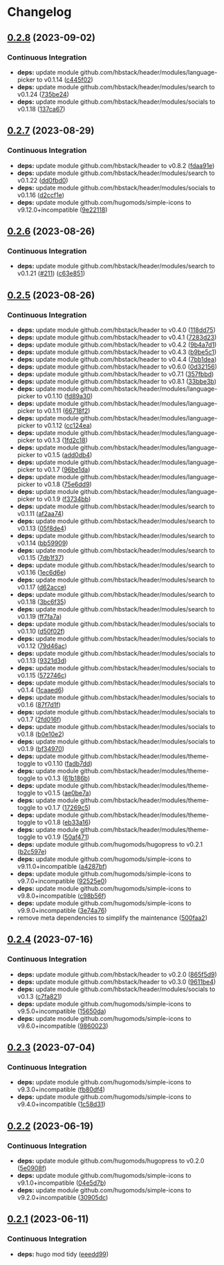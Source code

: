 # Changelog

## [0.2.8](https://github.com/hbstack/meta/compare/header/v0.2.7...header/v0.2.8) (2023-09-02)


### Continuous Integration

* **deps:** update module github.com/hbstack/header/modules/language-picker to v0.1.14 ([c445f02](https://github.com/hbstack/meta/commit/c445f02cf38ee922f6ceb263891e8a3fe9855491))
* **deps:** update module github.com/hbstack/header/modules/search to v0.1.24 ([735be24](https://github.com/hbstack/meta/commit/735be24f7a76721603f2baec218e680873478ab0))
* **deps:** update module github.com/hbstack/header/modules/socials to v0.1.18 ([137ca67](https://github.com/hbstack/meta/commit/137ca67a465837243a05550979a355850f86ddfe))

## [0.2.7](https://github.com/hbstack/meta/compare/header/v0.2.6...header/v0.2.7) (2023-08-29)


### Continuous Integration

* **deps:** update module github.com/hbstack/header to v0.8.2 ([fdaa91e](https://github.com/hbstack/meta/commit/fdaa91ecfff40bf6c3cc68a8f200e31d0d9e2499))
* **deps:** update module github.com/hbstack/header/modules/search to v0.1.22 ([dd0fbd0](https://github.com/hbstack/meta/commit/dd0fbd0d1131026065bed5a235265b656c2a2325))
* **deps:** update module github.com/hbstack/header/modules/socials to v0.1.16 ([d2ccf1e](https://github.com/hbstack/meta/commit/d2ccf1ea4a6813fcb55976fa14a4979afb3335d7))
* **deps:** update module github.com/hugomods/simple-icons to v9.12.0+incompatible ([9e22118](https://github.com/hbstack/meta/commit/9e22118ba2dfebd7ee7f9f018ace34d12595af30))

## [0.2.6](https://github.com/hbstack/meta/compare/header/v0.2.5...header/v0.2.6) (2023-08-26)


### Continuous Integration

* **deps:** update module github.com/hbstack/header/modules/search to v0.1.21 ([#211](https://github.com/hbstack/meta/issues/211)) ([c63e851](https://github.com/hbstack/meta/commit/c63e8513a753755937ddc36d77989991b5b863ee))

## [0.2.5](https://github.com/hbstack/meta/compare/header/v0.2.4...header/v0.2.5) (2023-08-26)


### Continuous Integration

* **deps:** update module github.com/hbstack/header to v0.4.0 ([118dd75](https://github.com/hbstack/meta/commit/118dd7514a0e023c271bc7f684226da97d607020))
* **deps:** update module github.com/hbstack/header to v0.4.1 ([7283d23](https://github.com/hbstack/meta/commit/7283d23f852ea96009f4dfd6d3dbba3750617d1e))
* **deps:** update module github.com/hbstack/header to v0.4.2 ([9b4a7d1](https://github.com/hbstack/meta/commit/9b4a7d1ada9a91a2ecbbf2896f8b537ee69d2e43))
* **deps:** update module github.com/hbstack/header to v0.4.3 ([b9be5c1](https://github.com/hbstack/meta/commit/b9be5c1beaf879f2dcb57e4596f9ac3e8594f6df))
* **deps:** update module github.com/hbstack/header to v0.4.4 ([7bb1dea](https://github.com/hbstack/meta/commit/7bb1deab6a7b5b9cdd5cb3fab897845a9cf094d9))
* **deps:** update module github.com/hbstack/header to v0.6.0 ([0d32156](https://github.com/hbstack/meta/commit/0d32156630097e00cdc500c9b318ab334fab443d))
* **deps:** update module github.com/hbstack/header to v0.7.1 ([357fbbd](https://github.com/hbstack/meta/commit/357fbbd8e38b9e48ee1e85cc6e6270941659f598))
* **deps:** update module github.com/hbstack/header to v0.8.1 ([33bbe3b](https://github.com/hbstack/meta/commit/33bbe3b8944a8f342009c2cca55bcde6fb6f60b9))
* **deps:** update module github.com/hbstack/header/modules/language-picker to v0.1.10 ([fd89a30](https://github.com/hbstack/meta/commit/fd89a30edbc7d0c2b343da4a618b3ca839232794))
* **deps:** update module github.com/hbstack/header/modules/language-picker to v0.1.11 ([66718f2](https://github.com/hbstack/meta/commit/66718f2bae44a851826dcfba79f6097accaf7748))
* **deps:** update module github.com/hbstack/header/modules/language-picker to v0.1.12 ([cc124ea](https://github.com/hbstack/meta/commit/cc124ea132154319fab5ae8fe58185c368150940))
* **deps:** update module github.com/hbstack/header/modules/language-picker to v0.1.3 ([1fd2c18](https://github.com/hbstack/meta/commit/1fd2c18fa842270ec6b266795caf88408a96a882))
* **deps:** update module github.com/hbstack/header/modules/language-picker to v0.1.5 ([add0db4](https://github.com/hbstack/meta/commit/add0db4909ac1f47c049c868db1cccec32872841))
* **deps:** update module github.com/hbstack/header/modules/language-picker to v0.1.7 ([96be1da](https://github.com/hbstack/meta/commit/96be1da5a2029519fba18b37ba24f397b196debd))
* **deps:** update module github.com/hbstack/header/modules/language-picker to v0.1.8 ([75e6dd9](https://github.com/hbstack/meta/commit/75e6dd9f389b13e785f2116bbdf214b5599689f0))
* **deps:** update module github.com/hbstack/header/modules/language-picker to v0.1.9 ([f3734bb](https://github.com/hbstack/meta/commit/f3734bb036a0a398781c64c862841b9e6a1fb5b7))
* **deps:** update module github.com/hbstack/header/modules/search to v0.1.11 ([af2aa74](https://github.com/hbstack/meta/commit/af2aa740da2f4745d343d2bdb7eaf7f31335cfb6))
* **deps:** update module github.com/hbstack/header/modules/search to v0.1.13 ([05f8de4](https://github.com/hbstack/meta/commit/05f8de4440b1ce698e6f0895679b6843afd780e3))
* **deps:** update module github.com/hbstack/header/modules/search to v0.1.14 ([bb59909](https://github.com/hbstack/meta/commit/bb5990987b41eed2f24bd60eee530449c4da9af4))
* **deps:** update module github.com/hbstack/header/modules/search to v0.1.15 ([7db1f37](https://github.com/hbstack/meta/commit/7db1f374072c2fe98681162036e217d25bb4b8ba))
* **deps:** update module github.com/hbstack/header/modules/search to v0.1.16 ([1ec6d6e](https://github.com/hbstack/meta/commit/1ec6d6e42d1b607fb4632f50956fbc17ebf02e9d))
* **deps:** update module github.com/hbstack/header/modules/search to v0.1.17 ([d62acce](https://github.com/hbstack/meta/commit/d62acce8812375aa24fe39daee7ad3062abf949b))
* **deps:** update module github.com/hbstack/header/modules/search to v0.1.18 ([3bc6f35](https://github.com/hbstack/meta/commit/3bc6f35d45f6a13939f8ccb8ae5f4ab2388413cb))
* **deps:** update module github.com/hbstack/header/modules/search to v0.1.19 ([ff7fa7a](https://github.com/hbstack/meta/commit/ff7fa7a1bf2f3e0b92bc7315ad92d0a2ea672b20))
* **deps:** update module github.com/hbstack/header/modules/socials to v0.1.10 ([d50f02f](https://github.com/hbstack/meta/commit/d50f02ffd4acaf14edf140484734443d5347a26d))
* **deps:** update module github.com/hbstack/header/modules/socials to v0.1.12 ([79d46ac](https://github.com/hbstack/meta/commit/79d46ac79958d0462ddc2904bbe0ce84b80b677c))
* **deps:** update module github.com/hbstack/header/modules/socials to v0.1.13 ([9321d3d](https://github.com/hbstack/meta/commit/9321d3d839987166060026a0f57d3261f6d709c5))
* **deps:** update module github.com/hbstack/header/modules/socials to v0.1.15 ([572746c](https://github.com/hbstack/meta/commit/572746c60af01f3c004f120b26c92788b83dfd20))
* **deps:** update module github.com/hbstack/header/modules/socials to v0.1.4 ([1caaed6](https://github.com/hbstack/meta/commit/1caaed6fe65c96ee530011d59a03c51a81674c60))
* **deps:** update module github.com/hbstack/header/modules/socials to v0.1.6 ([87f7d1f](https://github.com/hbstack/meta/commit/87f7d1f056f9c0f963bc52341757c6e89aaf98b0))
* **deps:** update module github.com/hbstack/header/modules/socials to v0.1.7 ([2fd016f](https://github.com/hbstack/meta/commit/2fd016fea829dfec626534a021e8688e356dbb69))
* **deps:** update module github.com/hbstack/header/modules/socials to v0.1.8 ([b0e10e2](https://github.com/hbstack/meta/commit/b0e10e218ca9e0861baea1611290bf8eb4b035c1))
* **deps:** update module github.com/hbstack/header/modules/socials to v0.1.9 ([bf34970](https://github.com/hbstack/meta/commit/bf34970f26e0cff7aa3f1b86964dacd8816185b7))
* **deps:** update module github.com/hbstack/header/modules/theme-toggle to v0.1.10 ([fadb7dd](https://github.com/hbstack/meta/commit/fadb7ddf55e5ad8de4fa370962f4d21e4c2b22e7))
* **deps:** update module github.com/hbstack/header/modules/theme-toggle to v0.1.3 ([61b186b](https://github.com/hbstack/meta/commit/61b186b68a7c804313a0de924c1cf58e623a309a))
* **deps:** update module github.com/hbstack/header/modules/theme-toggle to v0.1.5 ([ae0be7a](https://github.com/hbstack/meta/commit/ae0be7abaa6edba2c5373e57a8c116fba6dba153))
* **deps:** update module github.com/hbstack/header/modules/theme-toggle to v0.1.7 ([17269c5](https://github.com/hbstack/meta/commit/17269c5a8624c6f27ad8a44eabb66ec32cfa1ef0))
* **deps:** update module github.com/hbstack/header/modules/theme-toggle to v0.1.8 ([eb33a16](https://github.com/hbstack/meta/commit/eb33a16455589669fe6df5a4f6a801ef6b7a77c2))
* **deps:** update module github.com/hbstack/header/modules/theme-toggle to v0.1.9 ([50af471](https://github.com/hbstack/meta/commit/50af471b68240c3404e1e48fc873421ec5b4785c))
* **deps:** update module github.com/hugomods/hugopress to v0.2.1 ([b2c597e](https://github.com/hbstack/meta/commit/b2c597efdc9c9098e5a5ffe015a1834681a0778d))
* **deps:** update module github.com/hugomods/simple-icons to v9.11.0+incompatible ([a4287bf](https://github.com/hbstack/meta/commit/a4287bfc51e6024010b9e81fea4a52fd6babce1c))
* **deps:** update module github.com/hugomods/simple-icons to v9.7.0+incompatible ([92525e0](https://github.com/hbstack/meta/commit/92525e0937fcef0447b748b8d960d984dcbeace5))
* **deps:** update module github.com/hugomods/simple-icons to v9.8.0+incompatible ([c98b56f](https://github.com/hbstack/meta/commit/c98b56f80fcbc77ca1d8a949fa3a2e2e569dbd47))
* **deps:** update module github.com/hugomods/simple-icons to v9.9.0+incompatible ([3e74a76](https://github.com/hbstack/meta/commit/3e74a76a365cf2e275d445347885600263f24231))
* remove meta dependencies to simplify the maintenance ([500faa2](https://github.com/hbstack/meta/commit/500faa20cc3687d8701d65f0725f520d13610a7b))

## [0.2.4](https://github.com/hbstack/meta/compare/header/v0.2.3...header/v0.2.4) (2023-07-16)


### Continuous Integration

* **deps:** update module github.com/hbstack/header to v0.2.0 ([865f5d9](https://github.com/hbstack/meta/commit/865f5d953f6a1b716700d9e14d58f5fbd1662758))
* **deps:** update module github.com/hbstack/header to v0.3.0 ([9611be4](https://github.com/hbstack/meta/commit/9611be44f511dea8ed4e19fb4c38876946ca826f))
* **deps:** update module github.com/hbstack/header/modules/socials to v0.1.3 ([c7fa821](https://github.com/hbstack/meta/commit/c7fa8211d68c7965640d81ef9a0f8b18492fde73))
* **deps:** update module github.com/hugomods/simple-icons to v9.5.0+incompatible ([15650da](https://github.com/hbstack/meta/commit/15650da608e49f1b20635845e2c490964c63d3bf))
* **deps:** update module github.com/hugomods/simple-icons to v9.6.0+incompatible ([9860023](https://github.com/hbstack/meta/commit/986002345a7d120d29495f9069e5d56eef9c7f2d))

## [0.2.3](https://github.com/hbstack/meta/compare/header/v0.2.2...header/v0.2.3) (2023-07-04)


### Continuous Integration

* **deps:** update module github.com/hugomods/simple-icons to v9.3.0+incompatible ([fb80df4](https://github.com/hbstack/meta/commit/fb80df4f4b530d9296ad86c9f92f57619fb5cd9d))
* **deps:** update module github.com/hugomods/simple-icons to v9.4.0+incompatible ([1c58d31](https://github.com/hbstack/meta/commit/1c58d31254cd1a99061e2c60feaaf2ba281d5bdb))

## [0.2.2](https://github.com/hbstack/meta/compare/header/v0.2.1...header/v0.2.2) (2023-06-19)


### Continuous Integration

* **deps:** update module github.com/hugomods/hugopress to v0.2.0 ([5e0908f](https://github.com/hbstack/meta/commit/5e0908fb04e56b9c6c4a8b65ac9faa4a25a9b034))
* **deps:** update module github.com/hugomods/simple-icons to v9.1.0+incompatible ([04e5d7b](https://github.com/hbstack/meta/commit/04e5d7bc37e88a8da449980643d911c0b4bde0bf))
* **deps:** update module github.com/hugomods/simple-icons to v9.2.0+incompatible ([30905dc](https://github.com/hbstack/meta/commit/30905dc14de13798ef0c47d373062a7007072b12))

## [0.2.1](https://github.com/hbstack/meta/compare/header/v0.2.0...header/v0.2.1) (2023-06-11)


### Continuous Integration

* **deps:** hugo mod tidy ([eeedd99](https://github.com/hbstack/meta/commit/eeedd9931c9a5169d5e0845036b802400b46fc51))
